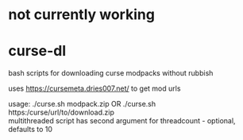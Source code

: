 # not currently working
# curse-dl
bash scripts for downloading curse modpacks without rubbish

uses https://cursemeta.dries007.net/ to get mod urls

usage: ./curse.sh modpack.zip OR ./curse.sh https:/curse/url/to/download.zip  
multithreaded script has second argument for threadcount - optional, defaults to 10

